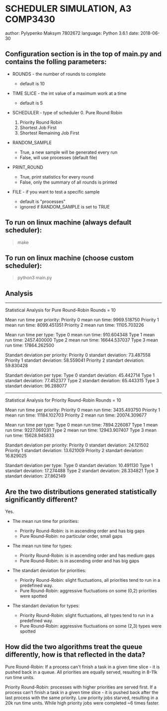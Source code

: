 # SCHEDULER SIMULATION, A3 COMP3430

author:     Pylypenko Maksym 7802672
language:   Python 3.6.1
date:       2018-06-30

## Configuration section is in the top of main.py and contains the folling parameters:

* ROUNDS - the number of rounds to complete 
  - default is 10 

* TIME SLICE - the int value of a maximum work at a time
  - default is 5

* SCHEDULER - type of scheduler
  0. Pure Round Robin
  1. Priority Round Robin
  2. Shortest Job First
  3. Shortest Remaining Job First

* RANDOM_SAMPLE
  - True, a new sample will be generated every run
  - False, will use processes (default file) 

* PRINT_ROUND 
  - True, print statistics for every round
  - False, only the summary of all rounds is printed

* FILE - if you want to test a specific sample 
  - default is "processes" 
  - ignored if RANDOM_SAMPLE is set to TRUE

## To run on linux machine (always default scheduler):
> make 

## To run on linux machine (choose custom scheduler):
> python3 main.py <schedulerType>

## Analysis 

-------------------------------------------

Statistical Analysis for Pure Round-Robin
Rounds = 10

Mean run time per priority:
Priority 0 mean run time: 9969.518750
Priority 1 mean run time: 8099.451351
Priority 2 mean run time: 11105.703226

Mean run time per type:
Type 0 mean run time: 910.604348
Type 1 mean run time: 2457.400000
Type 2 mean run time: 16644.537037
Type 3 mean run time: 17864.262500

Standart deviation per priority:
Priority 0 standart deviation: 73.487558
Priority 1 standart deviation: 58.559041
Priority 2 standart deviation: 59.830428

Standart deviation per type:
Type 0 standart deviation: 45.442714
Type 1 standart deviation: 77.452377
Type 2 standart deviation: 65.443315
Type 3 standart deviation: 96.288077

-------------------------------------------

Statistical Analysis for Priority Round-Robin
Rounds = 10

Mean run time per priority:
Priority 0 mean run time: 3435.493750
Priority 1 mean run time: 11184.102703
Priority 2 mean run time: 20074.309677

Mean run time per type:
Type 0 mean run time: 7894.226087
Type 1 mean run time: 9227.069231
Type 2 mean run time: 12943.907407
Type 3 mean run time: 15628.945833

Standart deviation per priority:
Priority 0 standart deviation: 24.121502
Priority 1 standart deviation: 13.621009
Priority 2 standart deviation: 16.829025

Standart deviation per type:
Type 0 standart deviation: 10.491130
Type 1 standart deviation: 17.274488
Type 2 standart deviation: 28.334821
Type 3 standart deviation: 27.862149
   

## Are the two distributions generated statistically significantly different?

Yes. 

* The mean run time for priorities:
  - Priority Round-Robin: is in ascending order and has big gaps 
  - Pure Round-Robin: no particular order, small gaps
* The mean run time for types:
  - Priority Round-Robin: is in ascending order and has medium gaps 
  - Pure Round-Robin: is in ascending order and has big gaps 

* The standart deviation for priorities:
  - Priority Round-Robin: slight fluctuations, all priorities tend to run in a predefined way. 
  - Pure Round-Robin: aggressive fluctuations on some (0,2) priorities were spotted 

* The standart deviation for types:
  - Priority Round-Robin: slight fluctuations, all types tend to run in a predefined way. 
  - Pure Round-Robin: aggressive fluctuations on some (2,3) types were spotted 

## How did the two algorithms treat the queue differently, how is that reflected in the data?

Pure Round-Robin: If a process can't finish a task in a given time slice - it is pushed back in a queue. All priorities are equally served, resulting in 8-11k run time units.

Priority Round-Robin: processes with higher priorities are served first. If a process can't finish a task in a given time slice - it is pushed back after the last process with the same priority. Low priority jobs starved, resulting in a 20k run time units. While high priority jobs were completed ~6 times faster.